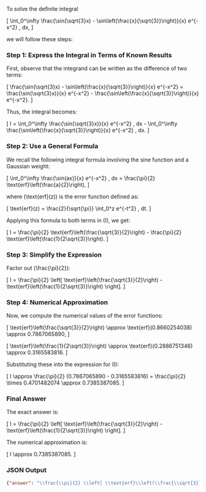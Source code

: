 To solve the definite integral 

\[
\int_0^\infty \frac{\sin(\sqrt{3}x) - \sin\left(\frac{x}{\sqrt{3}}\right)}{x} e^{-x^2} \, dx,
\]

we will follow these steps:

### Step 1: Express the Integral in Terms of Known Results

First, observe that the integrand can be written as the difference of two terms:

\[
\frac{\sin(\sqrt{3}x) - \sin\left(\frac{x}{\sqrt{3}}\right)}{x} e^{-x^2} = \frac{\sin(\sqrt{3}x)}{x} e^{-x^2} - \frac{\sin\left(\frac{x}{\sqrt{3}}\right)}{x} e^{-x^2}.
\]

Thus, the integral becomes:

\[
I = \int_0^\infty \frac{\sin(\sqrt{3}x)}{x} e^{-x^2} \, dx - \int_0^\infty \frac{\sin\left(\frac{x}{\sqrt{3}}\right)}{x} e^{-x^2} \, dx.
\]

### Step 2: Use a General Formula

We recall the following integral formula involving the sine function and a Gaussian weight:

\[
\int_0^\infty \frac{\sin(ax)}{x} e^{-x^2} \, dx = \frac{\pi}{2} \text{erf}\left(\frac{a}{2}\right),
\]

where \(\text{erf}(z)\) is the error function defined as:

\[
\text{erf}(z) = \frac{2}{\sqrt{\pi}} \int_0^z e^{-t^2} \, dt.
\]

Applying this formula to both terms in \(I\), we get:

\[
I = \frac{\pi}{2} \text{erf}\left(\frac{\sqrt{3}}{2}\right) - \frac{\pi}{2} \text{erf}\left(\frac{1}{2\sqrt{3}}\right).
\]

### Step 3: Simplify the Expression

Factor out \(\frac{\pi}{2}\):

\[
I = \frac{\pi}{2} \left[ \text{erf}\left(\frac{\sqrt{3}}{2}\right) - \text{erf}\left(\frac{1}{2\sqrt{3}}\right) \right].
\]

### Step 4: Numerical Approximation

Now, we compute the numerical values of the error functions:

\[
\text{erf}\left(\frac{\sqrt{3}}{2}\right) \approx \text{erf}(0.8660254038) \approx 0.7867065890,
\]

\[
\text{erf}\left(\frac{1}{2\sqrt{3}}\right) \approx \text{erf}(0.2886751346) \approx 0.3165583816.
\]

Substituting these into the expression for \(I\):

\[
I \approx \frac{\pi}{2} (0.7867065890 - 0.3165583816) = \frac{\pi}{2} \times 0.4701482074 \approx 0.7385387085.
\]

### Final Answer

The exact answer is:

\[
I = \frac{\pi}{2} \left[ \text{erf}\left(\frac{\sqrt{3}}{2}\right) - \text{erf}\left(\frac{1}{2\sqrt{3}}\right) \right].
\]

The numerical approximation is:

\[
I \approx 0.7385387085.
\]

### JSON Output

```json
{"answer": "\\frac{\\pi}{2} \\left[ \\text{erf}\\left(\\frac{\\sqrt{3}}{2}\\right) - \\text{erf}\\left(\\frac{1}{2\\sqrt{3}}\\right) \\right]", "numerical_answer": "0.7385387085"}
```